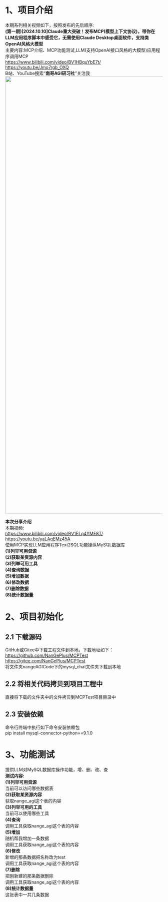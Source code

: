 # 1、项目介绍
本期系列相关视频如下，按照发布的先后顺序:                      
**(第一期)[2024.10.10]Claude重大突破！发布MCP(模型上下文协议)，带你在LLM应用程序脚本中感受它，无需使用Claude Desktop桌面软件，支持类OpenAI风格大模型**               
主要内容:MCP介绍、MCP功能测试,LLM(支持OpenAI接口风格的大模型)应用程序调用MCP               
https://www.bilibili.com/video/BV1HBquYbE7t/                          
https://youtu.be/Jmo7rgb_OXQ                                       
B站、YouTube搜索“**南哥AGI研习社**”关注我                   
<img src="../../logo.png" alt="" width="1400" />            

**本次分享介绍**          
本期视频:                    
https://www.bilibili.com/video/BV1ELq4YME8T/                          
https://youtu.be/yaLAqEMz45A                      
使用MCP实现LLM应用程序Text2SQL功能操纵MySQL数据库                      
**(1)列举可用资源**               
**(2)获取某资源内容**                  
**(3)列举可用工具**                       
**(4)查询数据**                                           
**(5)增加数据**                    
**(6)修改数据**         
**(7)删除数据**                              
**(8)统计数据量**                                              


# 2、项目初始化
## 2.1 下载源码
GitHub或Gitee中下载工程文件到本地，下载地址如下：                
https://github.com/NanGePlus/MCPTest                                                               
https://gitee.com/NanGePlus/MCPTest                             
将文件夹nangeAGICode下的mysql_chat文件夹下载到本地                            

## 2.2 将相关代码拷贝到项目工程中           
直接将下载的文件夹中的文件拷贝到MCPTest项目目录中               

## 2.3 安装依赖                        
命令行终端中执行如下命令安装依赖包                               
pip install mysql-connector-python==9.1.0                                         
     

# 3、功能测试
提供LLM对MySQL数据库操作功能，增、删、改、查                                                        
**测试内容:**         
**(1)列举可用资源**                    
当前可以访问哪些数据表            
**(2)获取某资源内容**            
获取nange_agi这个表的内容            
**(3)列举可用的工具**                               
当前可以使用哪些工具                        
**(4)查询**                   
调用工具获取nange_agi这个表的内容                            
**(5)增加**                  
随机帮我增加一条数据           
调用工具获取nange_agi这个表的内容      
**(6)修改**         
新增的那条数据把名称改为test             
调用工具获取nange_agi这个表的内容      
**(7)删除**                 
把刚新建的那条数据删除                                 
调用工具获取nange_agi这个表的内容                     
**(8)统计数据量**               
这张表中一共几条数据                                       
          
   



















